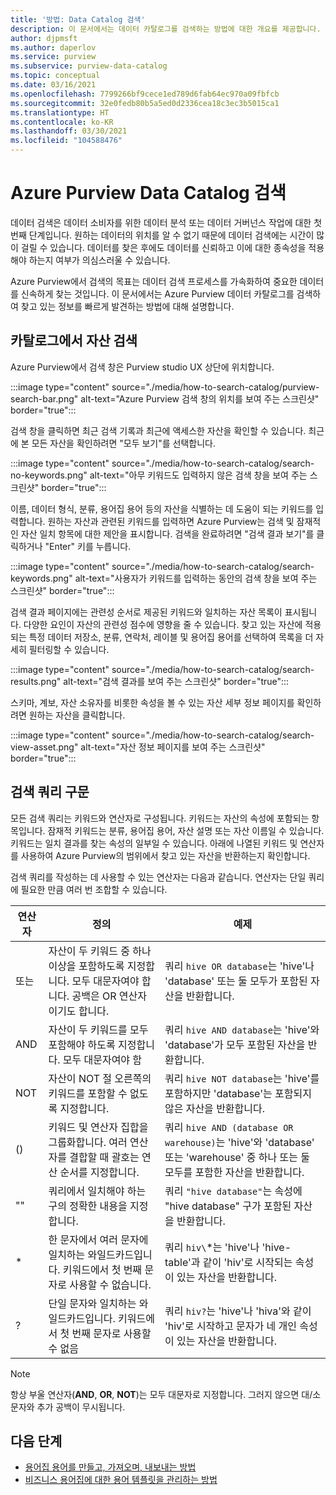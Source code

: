 ```yaml
---
title: '방법: Data Catalog 검색'
description: 이 문서에서는 데이터 카탈로그를 검색하는 방법에 대한 개요를 제공합니다.
author: djpmsft
ms.author: daperlov
ms.service: purview
ms.subservice: purview-data-catalog
ms.topic: conceptual
ms.date: 03/16/2021
ms.openlocfilehash: 7799266bf9cece1ed789d6fab64ec970a09fbfcb
ms.sourcegitcommit: 32e0fedb80b5a5ed0d2336cea18c3ec3b5015ca1
ms.translationtype: HT
ms.contentlocale: ko-KR
ms.lasthandoff: 03/30/2021
ms.locfileid: "104588476"
---
```

# <a name="search-the-azure-purview-data-catalog"></a>Azure Purview Data Catalog 검색

데이터 검색은 데이터 소비자를 위한 데이터 분석 또는 데이터 거버넌스 작업에 대한 첫 번째 단계입니다. 원하는 데이터의 위치를 알 수 없기 때문에 데이터 검색에는 시간이 많이 걸릴 수 있습니다. 데이터를 찾은 후에도 데이터를 신뢰하고 이에 대한 종속성을 적용해야 하는지 여부가 의심스러울 수 있습니다.

Azure Purview에서 검색의 목표는 데이터 검색 프로세스를 가속화하여 중요한 데이터를 신속하게 찾는 것입니다. 이 문서에서는 Azure Purview 데이터 카탈로그를 검색하여 찾고 있는 정보를 빠르게 발견하는 방법에 대해 설명합니다.

## <a name="search-the-catalog-for-assets"></a>카탈로그에서 자산 검색

Azure Purview에서 검색 창은 Purview studio UX 상단에 위치합니다.

:::image type="content" source="./media/how-to-search-catalog/purview-search-bar.png" alt-text="Azure Purview 검색 창의 위치를 보여 주는 스크린샷" border="true":::

검색 창을 클릭하면 최근 검색 기록과 최근에 액세스한 자산을 확인할 수 있습니다. 최근에 본 모든 자산을 확인하려면 "모두 보기"를 선택합니다.

:::image type="content" source="./media/how-to-search-catalog/search-no-keywords.png" alt-text="아무 키워드도 입력하지 않은 검색 창을 보여 주는 스크린샷" border="true":::

이름, 데이터 형식, 분류, 용어집 용어 등의 자산을 식별하는 데 도움이 되는 키워드를 입력합니다. 원하는 자산과 관련된 키워드를 입력하면 Azure Purview는 검색 및 잠재적인 자산 일치 항목에 대한 제안을 표시합니다. 검색을 완료하려면 "검색 결과 보기"를 클릭하거나 "Enter" 키를 누릅니다.

:::image type="content" source="./media/how-to-search-catalog/search-keywords.png" alt-text="사용자가 키워드를 입력하는 동안의 검색 창을 보여 주는 스크린샷" border="true":::

검색 결과 페이지에는 관련성 순서로 제공된 키워드와 일치하는 자산 목록이 표시됩니다. 다양한 요인이 자산의 관련성 점수에 영향을 줄 수 있습니다. 찾고 있는 자산에 적용되는 특정 데이터 저장소, 분류, 연락처, 레이블 및 용어집 용어를 선택하여 목록을 더 자세히 필터링할 수 있습니다.

:::image type="content" source="./media/how-to-search-catalog/search-results.png" alt-text="검색 결과를 보여 주는 스크린샷" border="true":::

 스키마, 계보, 자산 소유자를 비롯한 속성을 볼 수 있는 자산 세부 정보 페이지를 확인하려면 원하는 자산을 클릭합니다.

:::image type="content" source="./media/how-to-search-catalog/search-view-asset.png" alt-text="자산 정보 페이지를 보여 주는 스크린샷" border="true":::

## <a name="search-query-syntax"></a>검색 쿼리 구문

모든 검색 쿼리는 키워드와 연산자로 구성됩니다. 키워드는 자산의 속성에 포함되는 항목입니다. 잠재적 키워드는 분류, 용어집 용어, 자산 설명 또는 자산 이름일 수 있습니다. 키워드는 일치 결과를 찾는 속성의 일부일 수 있습니다. 아래에 나열된 키워드 및 연산자를 사용하여 Azure Purview의 범위에서 찾고 있는 자산을 반환하는지 확인합니다. 

검색 쿼리를 작성하는 데 사용할 수 있는 연산자는 다음과 같습니다. 연산자는 단일 쿼리에 필요한 만큼 여러 번 조합할 수 있습니다.

| 연산자 | 정의 | 예제 |
| -------- | ---------- | ------- |
| 또는 | 자산이 두 키워드 중 하나 이상을 포함하도록 지정합니다. 모두 대문자여야 합니다. 공백은 OR 연산자이기도 합니다.  | 쿼리 `hive OR database`는 'hive'나 'database' 또는 둘 모두가 포함된 자산을 반환합니다. |
| AND | 자산이 두 키워드를 모두 포함해야 하도록 지정합니다. 모두 대문자여야 함 | 쿼리 `hive AND database`는 'hive'와 'database'가 모두 포함된 자산을 반환합니다. |
| NOT | 자산이 NOT 절 오른쪽의 키워드를 포함할 수 없도록 지정합니다. | 쿼리 `hive NOT database`는 'hive'를 포함하지만 'database'는 포함되지 않은 자산을 반환합니다. |
| () | 키워드 및 연산자 집합을 그룹화합니다. 여러 연산자를 결합할 때 괄호는 연산 순서를 지정합니다. | 쿼리 `hive AND (database OR warehouse)`는 'hive'와 'database' 또는 'warehouse' 중 하나 또는 둘 모두를 포함한 자산을 반환합니다. |
| "" | 쿼리에서 일치해야 하는 구의 정확한 내용을 지정합니다. | 쿼리 `"hive database"`는 속성에 "hive database" 구가 포함된 자산을 반환합니다. |
| * | 한 문자에서 여러 문자에 일치하는 와일드카드입니다. 키워드에서 첫 번째 문자로 사용할 수 없습니다. | 쿼리 `hiv\`*는 'hive'나 'hive-table'과 같이 'hiv'로 시작되는 속성이 있는 자산을 반환합니다. |
| ? | 단일 문자와 일치하는 와일드카드입니다. 키워드에서 첫 번째 문자로 사용할 수 없음 | 쿼리 `hiv?`는 'hive'나 'hiva'와 같이 'hiv'로 시작하고 문자가 네 개인 속성이 있는 자산을 반환합니다. |

> [!Note]
> 항상 부울 연산자(**AND**, **OR**, **NOT**)는 모두 대문자로 지정합니다. 그러지 않으면 대/소문자와 추가 공백이 무시됩니다.

## <a name="next-steps"></a>다음 단계

- [용어집 용어를 만들고, 가져오며, 내보내는 방법](how-to-create-import-export-glossary.md)
- [비즈니스 용어집에 대한 용어 템플릿을 관리하는 방법](how-to-manage-term-templates.md)
